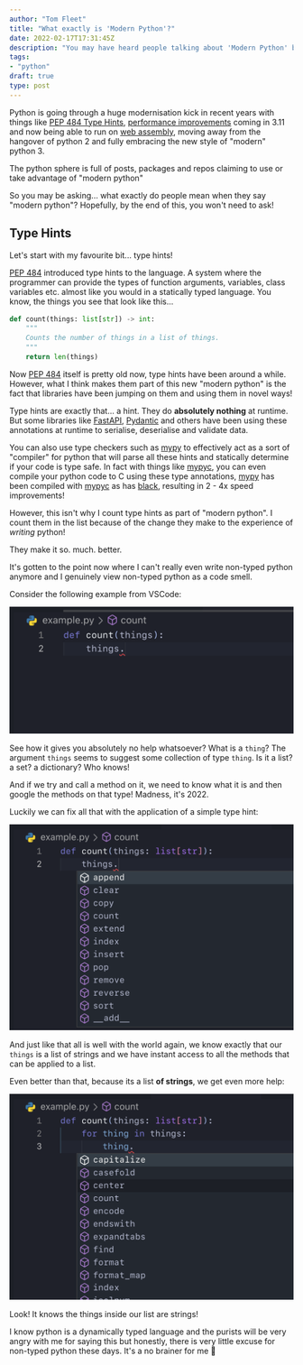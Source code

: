 ```yaml
---
author: "Tom Fleet"
title: "What exactly is 'Modern Python'?"
date: 2022-02-17T17:31:45Z
description: "You may have heard people talking about 'Modern Python' but what really is it?"
tags:
- "python"
draft: true
type: post
---
```


Python is going through a huge modernisation kick in recent years with things like [PEP 484 Type Hints], [performance improvements] coming in 3.11 and now being able to run on [web assembly], moving away from the hangover of python 2 and fully embracing the new style of "modern" python 3.

The python sphere is full of posts, packages and repos claiming to use or take advantage of "modern python"

So you may be asking... what exactly do people mean when they say "modern python"? Hopefully, by the end of this, you won't need to ask!

## Type Hints

Let's start with my favourite bit... type hints!

[PEP 484] introduced type hints to the language. A system where the programmer can provide the types of function arguments, variables, class variables etc. almost like you would in a statically typed language. You know, the things you see that look like this...

```python
def count(things: list[str]) -> int:
    """
    Counts the number of things in a list of things.
    """
    return len(things)
```

Now [PEP 484] itself is pretty old now, type hints have been around a while. However, what I think makes them part of this new "modern python" is the fact that libraries have been jumping on them and using them in novel ways!

Type hints are exactly that... a hint. They do **absolutely nothing** at runtime. But some libraries like [FastAPI], [Pydantic] and others have been using these annotations at runtime to serialise, deserialise and validate data.

You can also use type checkers such as [mypy] to effectively act as a sort of "compiler" for python that will parse all these hints and statically determine if your code is type safe. In fact with things like [mypyc], you can even compile your python code to C using these type annotations, [mypy] has been compiled with [mypyc] as has [black], resulting in 2 - 4x speed improvements!

However, this isn't why I count type hints as part of "modern python". I count them in the list because of the change they make to the experience of *writing* python!

They make it so. much. better.

It's gotten to the point now where I can't really even write non-typed python anymore and I genuinely view non-typed python as a code smell.

Consider the following example from VSCode:

![no_types](/images/posts/modern_python/no_types.png)

See how it gives you absolutely no help whatsoever? What is a `thing`? The argument `things` seems to suggest some collection of type `thing`. Is it a list? a set? a dictionary? Who knows!

And if we try and call a method on it, we need to know what it is and then google the methods on that type! Madness, it's 2022.

Luckily we can fix all that with the application of a simple type hint:

![types](/images/posts/modern_python/types.png)

And just like that all is well with the world again, we know exactly that our `things` is a list of strings and we have instant access to all the methods that can be applied to a list.

Even better than that, because its a list **of strings**, we get even more help:

![inner_types](/images/posts/modern_python/inner_types.png)

Look! It knows the things inside our list are strings!

I know python is a dynamically typed language and the purists will be very angry with me for saying this but honestly, there is very little excuse for non-typed python these days. It's a no brainer for me :brain:

[PEP 484 Type Hints]: https://www.python.org/dev/peps/pep-0484/
[PEP 484]: https://www.python.org/dev/peps/pep-0484/
[performance improvements]: https://github.com/markshannon/faster-cpython/blob/master/plan.md
[web assembly]: https://twitter.com/ethanhs/status/1464308141105967104
[FastAPI]: https://github.com/tiangolo/fastapi
[Pydantic]: https://github.com/samuelcolvin/pydantic
[mypy]: https://github.com/python/mypy
[mypyc]: https://github.com/mypyc/mypyc
[black]: https://github.com/psf/black

